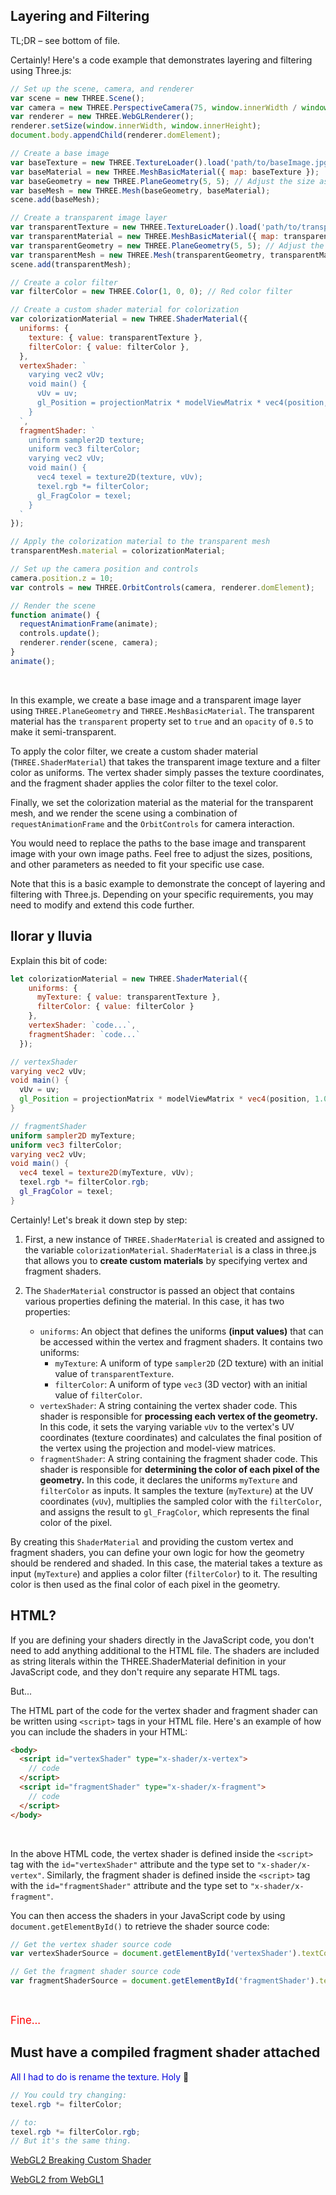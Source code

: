 ## Layering and Filtering

TL;DR &ndash; see bottom of file.

Certainly! Here's a code example that demonstrates layering and filtering using Three.js:

```javascript
// Set up the scene, camera, and renderer
var scene = new THREE.Scene();
var camera = new THREE.PerspectiveCamera(75, window.innerWidth / window.innerHeight, 0.1, 1000);
var renderer = new THREE.WebGLRenderer();
renderer.setSize(window.innerWidth, window.innerHeight);
document.body.appendChild(renderer.domElement);

// Create a base image
var baseTexture = new THREE.TextureLoader().load('path/to/baseImage.jpg');
var baseMaterial = new THREE.MeshBasicMaterial({ map: baseTexture });
var baseGeometry = new THREE.PlaneGeometry(5, 5); // Adjust the size as needed
var baseMesh = new THREE.Mesh(baseGeometry, baseMaterial);
scene.add(baseMesh);

// Create a transparent image layer
var transparentTexture = new THREE.TextureLoader().load('path/to/transparentImage.png');
var transparentMaterial = new THREE.MeshBasicMaterial({ map: transparentTexture, transparent: true, opacity: 0.5 });
var transparentGeometry = new THREE.PlaneGeometry(5, 5); // Adjust the size as needed
var transparentMesh = new THREE.Mesh(transparentGeometry, transparentMaterial);
scene.add(transparentMesh);

// Create a color filter
var filterColor = new THREE.Color(1, 0, 0); // Red color filter

// Create a custom shader material for colorization
var colorizationMaterial = new THREE.ShaderMaterial({
  uniforms: {
    texture: { value: transparentTexture },
    filterColor: { value: filterColor },
  },
  vertexShader: `
    varying vec2 vUv;
    void main() {
      vUv = uv;
      gl_Position = projectionMatrix * modelViewMatrix * vec4(position, 1.0);
    }
  `,
  fragmentShader: `
    uniform sampler2D texture;
    uniform vec3 filterColor;
    varying vec2 vUv;
    void main() {
      vec4 texel = texture2D(texture, vUv);
      texel.rgb *= filterColor;
      gl_FragColor = texel;
    }
  `
});

// Apply the colorization material to the transparent mesh
transparentMesh.material = colorizationMaterial;

// Set up the camera position and controls
camera.position.z = 10;
var controls = new THREE.OrbitControls(camera, renderer.domElement);

// Render the scene
function animate() {
  requestAnimationFrame(animate);
  controls.update();
  renderer.render(scene, camera);
}
animate();
```

<br>

In this example, we create a base image and a transparent image layer using `THREE.PlaneGeometry` and `THREE.MeshBasicMaterial`. The transparent material has the `transparent` property set to `true` and an `opacity` of `0.5` to make it semi-transparent.

To apply the color filter, we create a custom shader material (`THREE.ShaderMaterial`) that takes the transparent image texture and a filter color as uniforms. The vertex shader simply passes the texture coordinates, and the fragment shader applies the color filter to the texel color.

Finally, we set the colorization material as the material for the transparent mesh, and we render the scene using a combination of `requestAnimationFrame` and the `OrbitControls` for camera interaction.

You would need to replace the paths to the base image and transparent image with your own image paths. Feel free to adjust the sizes, positions, and other parameters as needed to fit your specific use case.

Note that this is a basic example to demonstrate the concept of layering and filtering with Three.js. Depending on your specific requirements, you may need to modify and extend this code further.

## llorar y lluvia

Explain this bit of code:

```js
let colorizationMaterial = new THREE.ShaderMaterial({
    uniforms: {
      myTexture: { value: transparentTexture },
      filterColor: { value: filterColor }
    },
    vertexShader: `code...`,
    fragmentShader: `code...`
  });
```

```glsl
// vertexShader
varying vec2 vUv;
void main() {
  vUv = uv;
  gl_Position = projectionMatrix * modelViewMatrix * vec4(position, 1.0);
}
```

```glsl
// fragmentShader
uniform sampler2D myTexture;
uniform vec3 filterColor;
varying vec2 vUv;
void main() {
  vec4 texel = texture2D(myTexture, vUv);
  texel.rgb *= filterColor.rgb;
  gl_FragColor = texel;
}
```

Certainly! Let's break it down step by step:

1. First, a new instance of `THREE.ShaderMaterial` is created and assigned to the variable `colorizationMaterial`. `ShaderMaterial` is a class in three.js that allows you to **create custom materials** by specifying vertex and fragment shaders.

2. The `ShaderMaterial` constructor is passed an object that contains various properties defining the material. In this case, it has two properties:
   - `uniforms`: An object that defines the uniforms **(input values)** that can be accessed within the vertex and fragment shaders. It contains two uniforms:
     - `myTexture`: A uniform of type `sampler2D` (2D texture) with an initial value of `transparentTexture`.
     - `filterColor`: A uniform of type `vec3` (3D vector) with an initial value of `filterColor`.
   - `vertexShader`: A string containing the vertex shader code. This shader is responsible for **processing each vertex of the geometry.** In this code, it sets the varying variable `vUv` to the vertex's UV coordinates (texture coordinates) and calculates the final position of the vertex using the projection and model-view matrices.
   - `fragmentShader`: A string containing the fragment shader code. This shader is responsible for **determining the color of each pixel of the geometry.** In this code, it declares the uniforms `myTexture` and `filterColor` as inputs. It samples the texture (`myTexture`) at the UV coordinates (`vUv`), multiplies the sampled color with the `filterColor`, and assigns the result to `gl_FragColor`, which represents the final color of the pixel.

By creating this `ShaderMaterial` and providing the custom vertex and fragment shaders, you can define your own logic for how the geometry should be rendered and shaded. In this case, the material takes a texture as input (`myTexture`) and applies a color filter (`filterColor`) to it. The resulting color is then used as the final color of each pixel in the geometry.

## HTML?

If you are defining your shaders directly in the JavaScript code, you don't need to add anything additional to the HTML file. The shaders are included as string literals within the THREE.ShaderMaterial definition in your JavaScript code, and they don't require any separate HTML tags.

But...

The HTML part of the code for the vertex shader and fragment shader can be written using `<script>` tags in your HTML file. Here's an example of how you can include the shaders in your HTML:

```html
<body>
  <script id="vertexShader" type="x-shader/x-vertex">
    // code
  </script>
  <script id="fragmentShader" type="x-shader/x-fragment">
    // code
  </script>
</body>
```

<br>

In the above HTML code, the vertex shader is defined inside the `<script>` tag with the `id="vertexShader"` attribute and the type set to `"x-shader/x-vertex"`. Similarly, the fragment shader is defined inside the `<script>` tag with the `id="fragmentShader"` attribute and the type set to `"x-shader/x-fragment"`.

You can then access the shaders in your JavaScript code by using `document.getElementById()` to retrieve the shader source code:

```javascript
// Get the vertex shader source code
var vertexShaderSource = document.getElementById('vertexShader').textContent;

// Get the fragment shader source code
var fragmentShaderSource = document.getElementById('fragmentShader').textContent;
```

<br>

<span style="color:red;font-size:larger;">Fine...</span>

## Must have a compiled fragment shader attached

<span style="color:#0000dd;">All I had to do is rename the texture.  Holy</span> 💩

```glsl
// You could try changing:
texel.rgb *= filterColor;
```

```glsl
// to:
texel.rgb *= filterColor.rgb;
// But it's the same thing.
```

[WebGL2 Breaking Custom Shader](https://discourse.threejs.org/t/webgl2-breaking-custom-shader/16603)

[WebGL2 from WebGL1](https://webgl2fundamentals.org/webgl/lessons/webgl1-to-webgl2.html)

<br>
